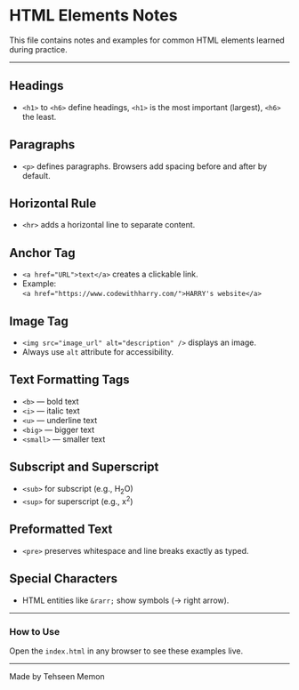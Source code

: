 # HTML Elements Notes

This file contains notes and examples for common HTML elements learned during practice.

---

## Headings

- `<h1>` to `<h6>` define headings, `<h1>` is the most important (largest), `<h6>` the least.

## Paragraphs

- `<p>` defines paragraphs. Browsers add spacing before and after by default.

## Horizontal Rule

- `<hr>` adds a horizontal line to separate content.

## Anchor Tag

- `<a href="URL">text</a>` creates a clickable link.
- Example:  
  `<a href="https://www.codewithharry.com/">HARRY's website</a>`

## Image Tag

- `<img src="image_url" alt="description" />` displays an image.
- Always use `alt` attribute for accessibility.

## Text Formatting Tags

- `<b>` — bold text  
- `<i>` — italic text  
- `<u>` — underline text  
- `<big>` — bigger text  
- `<small>` — smaller text  

## Subscript and Superscript

- `<sub>` for subscript (e.g., H<sub>2</sub>O)  
- `<sup>` for superscript (e.g., x<sup>2</sup>)  

## Preformatted Text

- `<pre>` preserves whitespace and line breaks exactly as typed.

## Special Characters

- HTML entities like `&rarr;` show symbols (→ right arrow).

---

### How to Use

Open the `index.html` in any browser to see these examples live.

---

Made by Tehseen Memon
